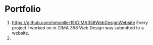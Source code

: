 # Portfolio

1. https://github.com/mmoeller15/DIMA358WebDesignWebsite
   Every project I worked on in DIMA 358 Web Design was submitted to a website.
2. 

